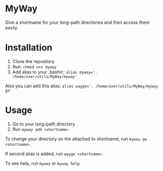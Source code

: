 # MyWay
Give a shortname for your long-path directories and then access them easily.

# Installation
1. Clone the repository 
2. Run: `chmod u+x myway`
3. Add alias to your .bashrc:
`alias myway='. /home/user/utils/MyWay/myway'`

Also you can add this alias:
`alias waygo='. /home/user/utils/MyWay/myway go'`

# Usage 
1. Go to your long-path directory
2. Run `myway add <shortname>`

To change your directory on the attached to shortname, run `myway go <shortname>`.

If second alias is added, run `waygo <shortname>`.

To see help, run `myway` or `myway help`.
